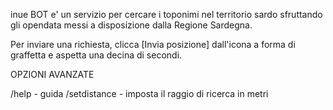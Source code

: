 inue BOT e' un servizio per cercare i toponimi nel territorio sardo sfruttando gli opendata messi a disposizione dalla Regione Sardegna.

Per inviare una richiesta, clicca [Invia posizione] dall'icona a forma di graffetta e aspetta una decina di secondi. 

OPZIONI AVANZATE

/help - guida
/setdistance - imposta il raggio di ricerca in metri